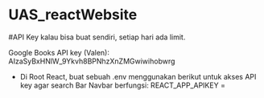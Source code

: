 # UAS_reactWebsite

#API Key kalau bisa buat sendiri, setiap hari ada limit.

Google Books API key (Valen): AIzaSyBxHNlW_9Ykvh8BPNhzXnZMGwiwihobwrg
- Di Root React, buat sebuah .env menggunakan berikut untuk akses API key agar search Bar Navbar berfungsi:
REACT_APP_APIKEY =
